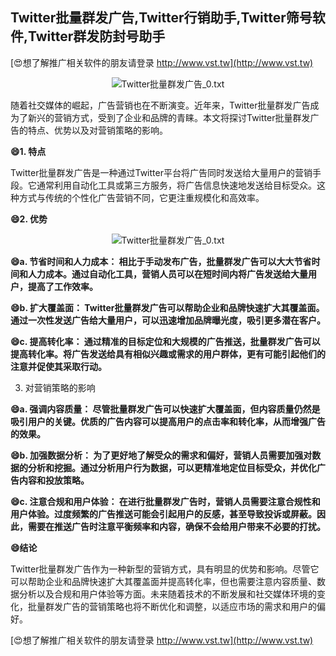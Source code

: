 ## **Twitter批量群发广告,Twitter行销助手,Twitter筛号软件,Twitter群发防封号助手**

[😍想了解推广相关软件的朋友请登录 http://www.vst.tw](http://www.vst.tw)

 <center><img src="https://vst.tw/MP4/tuiguang/png/5.png" alt="Twitter批量群发广告_0.txt"></center>

随着社交媒体的崛起，广告营销也在不断演变。近年来，Twitter批量群发广告成为了新兴的营销方式，受到了企业和品牌的青睐。本文将探讨Twitter批量群发广告的特点、优势以及对营销策略的影响。

**😄1. 特点**

Twitter批量群发广告是一种通过Twitter平台将广告同时发送给大量用户的营销手段。它通常利用自动化工具或第三方服务，将广告信息快速地发送给目标受众。这种方式与传统的个性化广告营销不同，它更注重规模化和高效率。

**😄2. 优势**

 <center><img src="https://vst.tw/MP4/tuiguang/png/1.png" alt="Twitter批量群发广告_0.txt"></center>

**😄a. 节省时间和人力成本： 相比于手动发布广告，批量群发广告可以大大节省时间和人力成本。通过自动化工具，营销人员可以在短时间内将广告发送给大量用户，提高了工作效率。**

**😄b. 扩大覆盖面： Twitter批量群发广告可以帮助企业和品牌快速扩大其覆盖面。通过一次性发送广告给大量用户，可以迅速增加品牌曝光度，吸引更多潜在客户。**

**😄c. 提高转化率： 通过精准的目标定位和大规模的广告推送，批量群发广告可以提高转化率。将广告发送给具有相似兴趣或需求的用户群体，更有可能引起他们的注意并促使其采取行动。**

3. 对营销策略的影响

**😄a. 强调内容质量： 尽管批量群发广告可以快速扩大覆盖面，但内容质量仍然是吸引用户的关键。优质的广告内容可以提高用户的点击率和转化率，从而增强广告的效果。**

**😄b. 加强数据分析： 为了更好地了解受众的需求和偏好，营销人员需要加强对数据的分析和挖掘。通过分析用户行为数据，可以更精准地定位目标受众，并优化广告内容和投放策略。**

**😄c. 注意合规和用户体验： 在进行批量群发广告时，营销人员需要注意合规性和用户体验。过度频繁的广告推送可能会引起用户的反感，甚至导致投诉或屏蔽。因此，需要在推送广告时注意平衡频率和内容，确保不会给用户带来不必要的打扰。**

**😄结论**

Twitter批量群发广告作为一种新型的营销方式，具有明显的优势和影响。尽管它可以帮助企业和品牌快速扩大其覆盖面并提高转化率，但也需要注意内容质量、数据分析以及合规和用户体验等方面。未来随着技术的不断发展和社交媒体环境的变化，批量群发广告的营销策略也将不断优化和调整，以适应市场的需求和用户的偏好。

[😍想了解推广相关软件的朋友请登录 http://www.vst.tw](http://www.vst.tw)



